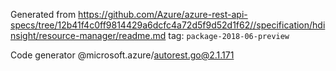 Generated from https://github.com/Azure/azure-rest-api-specs/tree/12b41f4c0ff9814429a6dcfc4a72d5f9d52d1f62//specification/hdinsight/resource-manager/readme.md tag: `package-2018-06-preview`

Code generator @microsoft.azure/autorest.go@2.1.171


